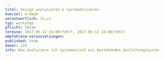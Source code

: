 ```yaml
---
titel: Design analysieren & systematisieren
kuerzel: w-daub
verantwortlich: lk,cn
typ: workshop
pflicht: false
termine: 2017-05-12 14:00|fehlt, 2017-05-12 16:00|fehlt
empfohlene-voraussetzungen: 
published: true
dauer: 120
info: Wie analysiere ich systematisch ein bestehendes Gestaltungssystem und wie kann ich es bewerten?
---
```


